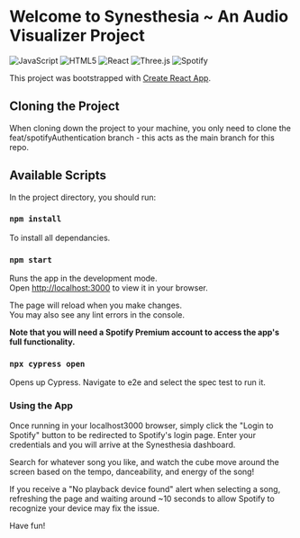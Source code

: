 # Welcome to Synesthesia ~ An Audio Visualizer Project

![JavaScript](https://img.shields.io/badge/JavaScript-323330?style=for-the-badge&logo=javascript&logoColor=F7DF1E)
![HTML5](https://img.shields.io/badge/HTML5-E34F26?style=for-the-badge&logo=html5&logoColor=white)
![React](https://img.shields.io/badge/React-20232A?style=for-the-badge&logo=react&logoColor=61DAFB)
![Three.js](https://img.shields.io/badge/Three.js-000000?style=for-the-badge&logo=three.js&logoColor=white)
![Spotify](https://img.shields.io/badge/Spotify-1DB954?style=for-the-badge&logo=spotify&logoColor=white)

This project was bootstrapped with [Create React App](https://github.com/facebook/create-react-app).


## Cloning the Project

When cloning down the project to your machine, you only need to clone the feat/spotifyAuthentication branch - this acts as the main branch for this repo.

## Available Scripts

In the project directory, you should run:

### `npm install`

To install all dependancies.

### `npm start`

Runs the app in the development mode.\
Open [http://localhost:3000](http://localhost:3000) to view it in your browser.

The page will reload when you make changes.\
You may also see any lint errors in the console.

**Note that you will need a Spotify Premium account to access the app's full functionality.**

### `npx cypress open`

Opens up Cypress. Navigate to e2e and select the spec test to run it.

### Using the App

Once running in your localhost3000 browser, simply click the "Login to Spotify" button to be redirected to Spotify's login page. Enter your credentials and you will arrive at the Synesthesia dashboard. 

Search for whatever song you like, and watch the cube move around the screen based on the tempo, danceability, and energy of the song!

If you receive a "No playback device found" alert when selecting a song, refreshing the page and waiting around ~10 seconds to allow Spotify to recognize your device may fix the issue.

Have fun!
